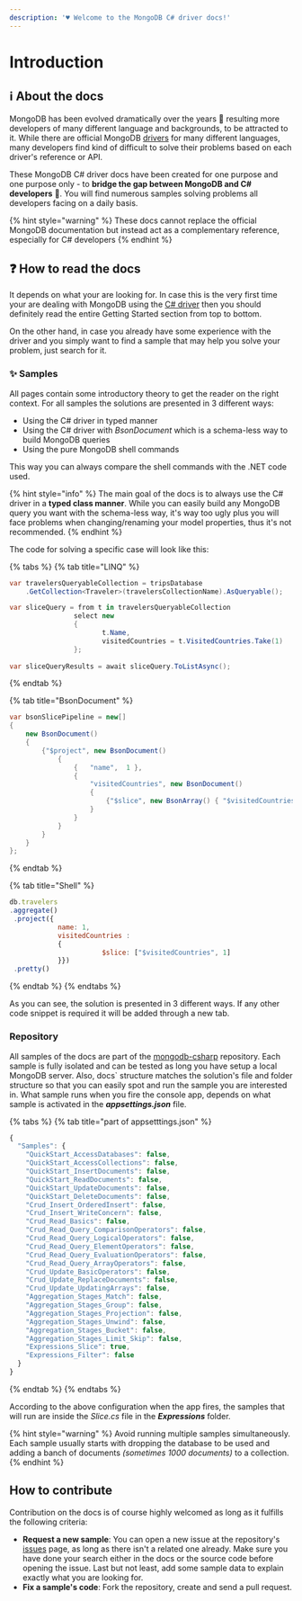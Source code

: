 ```yaml
---
description: '♥ Welcome to the MongoDB C# driver docs!'
---
```


# Introduction

## ℹ About the docs

MongoDB has been evolved dramatically over the years 💪 resulting more developers of many different language and backgrounds, to be attracted to it. While there are official MongoDB [drivers](https://docs.mongodb.com/ecosystem/drivers/) for many different languages, many developers find kind of difficult to solve their problems based on each driver's reference or API. 

These MongoDB C\# driver docs have been created for one purpose and one purpose only - to **bridge the gap between MongoDB and C\# developers** 👏. You will find numerous samples solving problems all developers facing on a daily basis.

{% hint style="warning" %}
These docs cannot replace the official MongoDB documentation but instead act as a complementary reference, especially for C\# developers 
{% endhint %}

## ❓ How to read the docs

It depends on what your are looking for. In case this is the very first time your are dealing with MongoDB using the [C\# driver](https://docs.mongodb.com/ecosystem/drivers/csharp/) then you should definitely read the entire Getting Started section from top to bottom.

On the other hand, in case you already have some experience with the driver and you simply want to find a sample that may help you solve your problem, just search for it. 

### ✨ Samples

All pages contain some introductory theory to get the reader on the right context. For all samples the solutions are presented in 3 different ways:

* Using the C\# driver in typed manner
* Using the C\# driver with _BsonDocument_ which is a schema-less way to build MongoDB queries
* Using the pure MongoDB shell commands

This way you can always compare the shell commands with the .NET code used.

{% hint style="info" %}
The main goal of the docs is to always use the C\# driver in a **typed class manner**. While you can easily build any MongoDB query you want with the schema-less way, it's way too ugly plus you will face problems when changing/renaming your model properties, thus it's not recommended.
{% endhint %}

The code for solving a specific case will look like this:

{% tabs %}
{% tab title="LINQ" %}
```csharp
var travelersQueryableCollection = tripsDatabase
    .GetCollection<Traveler>(travelersCollectionName).AsQueryable();

var sliceQuery = from t in travelersQueryableCollection
                select new 
                {
                       t.Name, 
                       visitedCountries = t.VisitedCountries.Take(1)
                };
            
var sliceQueryResults = await sliceQuery.ToListAsync();
```
{% endtab %}

{% tab title="BsonDocument" %}
```csharp
var bsonSlicePipeline = new[]
{
    new BsonDocument()
    {
        {"$project", new BsonDocument()
            {
                {   "name",  1 },
                {
                    "visitedCountries", new BsonDocument()
                    {
                        {"$slice", new BsonArray() { "$visitedCountries", 1 } }
                    }
                }
            }
        }
    }
};
```
{% endtab %}

{% tab title="Shell" %}
```javascript
db.travelers
.aggregate()
 .project({ 
            name: 1, 
            visitedCountries : 
            { 
                       $slice: ["$visitedCountries", 1] 
            }})
 .pretty()
```
{% endtab %}
{% endtabs %}

As you can see, the solution is presented in 3 different ways. If any other code snippet is required it will be added through a new tab.

### Repository

All samples of the docs are part of the [mongodb-csharp](https://github.com/chsakell/mongodb-csharp) repository. Each sample is fully isolated and can be tested as long you have setup a local MongoDB server. Also, docs\` structure matches the solution's file and folder structure so that you can easily spot and run the sample you are interested in. What sample runs when you fire the console app, depends on what sample is activated in the _**appsettings.json**_ file.

{% tabs %}
{% tab title="part of appsetttings.json" %}
```javascript
{
  "Samples": {
    "QuickStart_AccessDatabases": false,
    "QuickStart_AccessCollections": false,
    "QuickStart_InsertDocuments": false,
    "QuickStart_ReadDocuments": false,
    "QuickStart_UpdateDocuments": false,
    "QuickStart_DeleteDocuments": false,
    "Crud_Insert_OrderedInsert": false,
    "Crud_Insert_WriteConcern": false,
    "Crud_Read_Basics": false,
    "Crud_Read_Query_ComparisonOperators": false,
    "Crud_Read_Query_LogicalOperators": false,
    "Crud_Read_Query_ElementOperators": false,
    "Crud_Read_Query_EvaluationOperators": false,
    "Crud_Read_Query_ArrayOperators": false,
    "Crud_Update_BasicOperators": false,
    "Crud_Update_ReplaceDocuments": false,
    "Crud_Update_UpdatingArrays": false,
    "Aggregation_Stages_Match": false,
    "Aggregation_Stages_Group": false,
    "Aggregation_Stages_Projection": false,
    "Aggregation_Stages_Unwind": false,
    "Aggregation_Stages_Bucket": false,
    "Aggregation_Stages_Limit_Skip": false,
    "Expressions_Slice": true,
    "Expressions_Filter": false
  }
}
```
{% endtab %}
{% endtabs %}

According to the above configuration when the app fires, the samples that will run are inside the _Slice.cs_ file in the _**Expressions**_ folder.

{% hint style="warning" %}
Avoid running multiple samples simultaneously. Each sample usually starts with dropping the database to be used and adding a banch of documents _\(sometimes 1000 documents\)_ to a collection.
{% endhint %}

## How to contribute

Contribution on the docs is of course highly welcomed as long as it fulfills the following criteria:

* **Request a new sample**: You can open a new issue at the repository's [issues](https://github.com/chsakell/mongodb-csharp/issues) page, as long as there isn't a related one already. Make sure you have done your search either in the docs or the source code before opening the issue. Last but not least, add some sample data to explain exactly what you are looking for.
* **Fix a sample's code**: Fork the repository, create and send a pull request.

